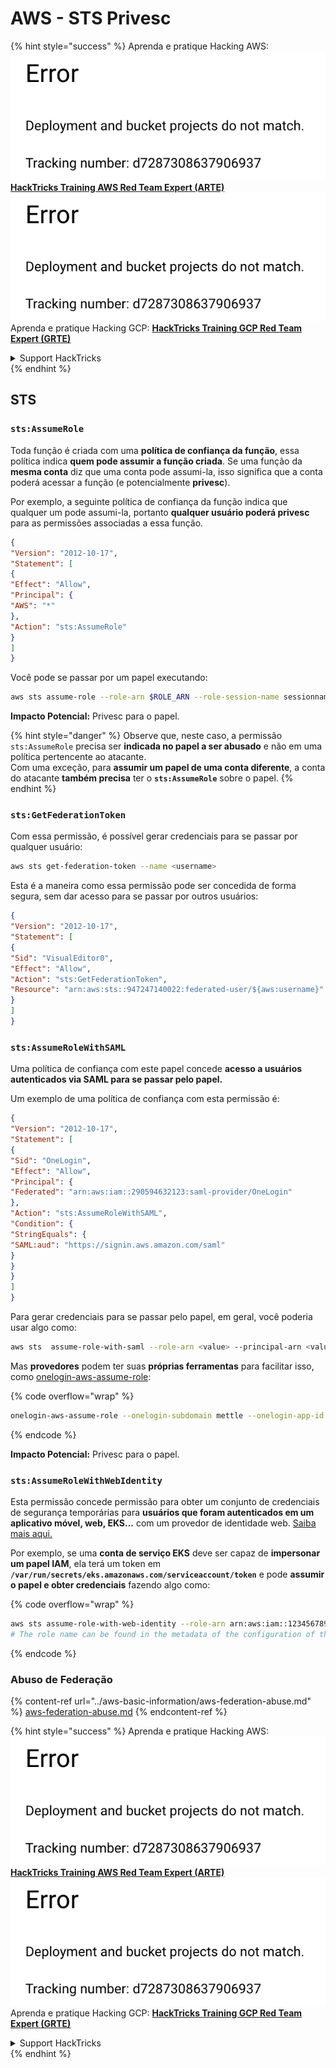 # AWS - STS Privesc

{% hint style="success" %}
Aprenda e pratique Hacking AWS:<img src="../../../.gitbook/assets/image (1) (1).png" alt="" data-size="line">[**HackTricks Training AWS Red Team Expert (ARTE)**](https://training.hacktricks.xyz/courses/arte)<img src="../../../.gitbook/assets/image (1) (1).png" alt="" data-size="line">\
Aprenda e pratique Hacking GCP: <img src="../../../.gitbook/assets/image (2).png" alt="" data-size="line">[**HackTricks Training GCP Red Team Expert (GRTE)**<img src="../../../.gitbook/assets/image (2).png" alt="" data-size="line">](https://training.hacktricks.xyz/courses/grte)

<details>

<summary>Support HackTricks</summary>

* Confira os [**planos de assinatura**](https://github.com/sponsors/carlospolop)!
* **Junte-se ao** 💬 [**grupo do Discord**](https://discord.gg/hRep4RUj7f) ou ao [**grupo do telegram**](https://t.me/peass) ou **siga**-nos no **Twitter** 🐦 [**@hacktricks\_live**](https://twitter.com/hacktricks\_live)**.**
* **Compartilhe truques de hacking enviando PRs para os repositórios do** [**HackTricks**](https://github.com/carlospolop/hacktricks) e [**HackTricks Cloud**](https://github.com/carlospolop/hacktricks-cloud).

</details>
{% endhint %}

## STS

### `sts:AssumeRole`

Toda função é criada com uma **política de confiança da função**, essa política indica **quem pode assumir a função criada**. Se uma função da **mesma conta** diz que uma conta pode assumi-la, isso significa que a conta poderá acessar a função (e potencialmente **privesc**).

Por exemplo, a seguinte política de confiança da função indica que qualquer um pode assumi-la, portanto **qualquer usuário poderá privesc** para as permissões associadas a essa função.
```json
{
"Version": "2012-10-17",
"Statement": [
{
"Effect": "Allow",
"Principal": {
"AWS": "*"
},
"Action": "sts:AssumeRole"
}
]
}
```
Você pode se passar por um papel executando:
```bash
aws sts assume-role --role-arn $ROLE_ARN --role-session-name sessionname
```
**Impacto Potencial:** Privesc para o papel.

{% hint style="danger" %}
Observe que, neste caso, a permissão `sts:AssumeRole` precisa ser **indicada no papel a ser abusado** e não em uma política pertencente ao atacante.\
Com uma exceção, para **assumir um papel de uma conta diferente**, a conta do atacante **também precisa** ter o **`sts:AssumeRole`** sobre o papel.
{% endhint %}

### **`sts:GetFederationToken`**

Com essa permissão, é possível gerar credenciais para se passar por qualquer usuário:
```bash
aws sts get-federation-token --name <username>
```
Esta é a maneira como essa permissão pode ser concedida de forma segura, sem dar acesso para se passar por outros usuários:
```json
{
"Version": "2012-10-17",
"Statement": [
{
"Sid": "VisualEditor0",
"Effect": "Allow",
"Action": "sts:GetFederationToken",
"Resource": "arn:aws:sts::947247140022:federated-user/${aws:username}"
}
]
}
```
### `sts:AssumeRoleWithSAML`

Uma política de confiança com este papel concede **acesso a usuários autenticados via SAML para se passar pelo papel.**

Um exemplo de uma política de confiança com esta permissão é:
```json
{
"Version": "2012-10-17",
"Statement": [
{
"Sid": "OneLogin",
"Effect": "Allow",
"Principal": {
"Federated": "arn:aws:iam::290594632123:saml-provider/OneLogin"
},
"Action": "sts:AssumeRoleWithSAML",
"Condition": {
"StringEquals": {
"SAML:aud": "https://signin.aws.amazon.com/saml"
}
}
}
]
}
```
Para gerar credenciais para se passar pelo papel, em geral, você poderia usar algo como:
```bash
aws sts  assume-role-with-saml --role-arn <value> --principal-arn <value>
```
Mas **provedores** podem ter suas **próprias ferramentas** para facilitar isso, como [onelogin-aws-assume-role](https://github.com/onelogin/onelogin-python-aws-assume-role):

{% code overflow="wrap" %}
```bash
onelogin-aws-assume-role --onelogin-subdomain mettle --onelogin-app-id 283740 --aws-region eu-west-1 -z 3600
```
{% endcode %}

**Impacto Potencial:** Privesc para o papel.

### `sts:AssumeRoleWithWebIdentity`

Esta permissão concede permissão para obter um conjunto de credenciais de segurança temporárias para **usuários que foram autenticados em um aplicativo móvel, web, EKS...** com um provedor de identidade web. [Saiba mais aqui.](https://docs.aws.amazon.com/STS/latest/APIReference/API\_AssumeRoleWithWebIdentity.html)

Por exemplo, se uma **conta de serviço EKS** deve ser capaz de **impersonar um papel IAM**, ela terá um token em **`/var/run/secrets/eks.amazonaws.com/serviceaccount/token`** e pode **assumir o papel e obter credenciais** fazendo algo como:

{% code overflow="wrap" %}
```bash
aws sts assume-role-with-web-identity --role-arn arn:aws:iam::123456789098:role/<role_name> --role-session-name something --web-identity-token file:///var/run/secrets/eks.amazonaws.com/serviceaccount/token
# The role name can be found in the metadata of the configuration of the pod
```
{% endcode %}

### Abuso de Federação

{% content-ref url="../aws-basic-information/aws-federation-abuse.md" %}
[aws-federation-abuse.md](../aws-basic-information/aws-federation-abuse.md)
{% endcontent-ref %}

{% hint style="success" %}
Aprenda e pratique Hacking AWS:<img src="../../../.gitbook/assets/image (1) (1).png" alt="" data-size="line">[**HackTricks Training AWS Red Team Expert (ARTE)**](https://training.hacktricks.xyz/courses/arte)<img src="../../../.gitbook/assets/image (1) (1).png" alt="" data-size="line">\
Aprenda e pratique Hacking GCP: <img src="../../../.gitbook/assets/image (2).png" alt="" data-size="line">[**HackTricks Training GCP Red Team Expert (GRTE)**<img src="../../../.gitbook/assets/image (2).png" alt="" data-size="line">](https://training.hacktricks.xyz/courses/grte)

<details>

<summary>Support HackTricks</summary>

* Confira os [**planos de assinatura**](https://github.com/sponsors/carlospolop)!
* **Junte-se ao** 💬 [**grupo do Discord**](https://discord.gg/hRep4RUj7f) ou ao [**grupo do telegram**](https://t.me/peass) ou **siga**-nos no **Twitter** 🐦 [**@hacktricks\_live**](https://twitter.com/hacktricks\_live)**.**
* **Compartilhe truques de hacking enviando PRs para os repositórios do** [**HackTricks**](https://github.com/carlospolop/hacktricks) e [**HackTricks Cloud**](https://github.com/carlospolop/hacktricks-cloud).

</details>
{% endhint %}
